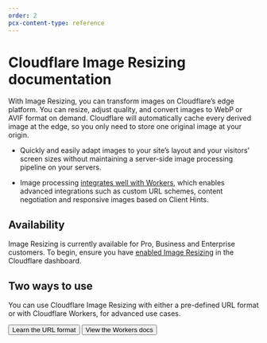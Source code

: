 ```yaml
---
order: 2
pcx-content-type: reference
---
```


# Cloudflare Image Resizing documentation

With Image Resizing, you can transform images on Cloudflare’s edge platform. You can resize, adjust quality, and convert images to WebP or AVIF format on demand. Cloudflare will automatically cache every derived image at the edge, so you only need to store one original image at your origin.

- Quickly and easily adapt images to your site’s layout and your visitors’ screen sizes without maintaining a server-side image processing pipeline on your servers.

- Image processing [integrates well with Workers](/image-resizing/resizing-with-workers), which enables advanced integrations such as custom URL schemes, content negotiation and responsive images based on Client Hints.

## Availability

Image Resizing is currently available for Pro, Business and Enterprise customers. To begin, ensure you have [enabled Image Resizing](/image-resizing/enable-image-resizing) in the Cloudflare dashboard.

## Two ways to use

You can use Cloudflare Image Resizing with either a pre-defined URL format or with Cloudflare Workers, for advanced use cases. 

<ButtonGroup>
  <Button type="primary" href="/image-resizing/url-format">Learn the URL format</Button>
  <Button type="secondary" href="/image-resizing/resizing-with-workers">View the Workers docs</Button>
</ButtonGroup>

